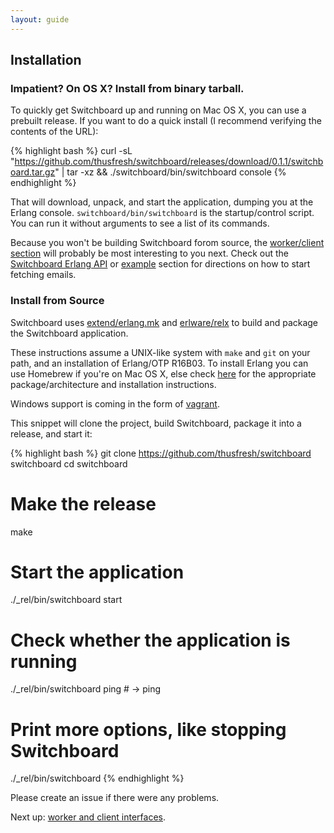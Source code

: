 ```yaml
---
layout: guide
---
```


## Installation

### Impatient? On OS X? Install from binary tarball.

To quickly get Switchboard up and running on Mac OS X, you can use a prebuilt
release. If you want to do a quick install (I recommend verifying the contents
of the URL):

{% highlight bash %}
curl -sL "https://github.com/thusfresh/switchboard/releases/download/0.1.1/switchboard.tar.gz" | tar -xz && ./switchboard/bin/switchboard console
{% endhighlight %}

That will download, unpack, and start the application,
dumping you at the Erlang console. `switchboard/bin/switchboard` is the
startup/control script. You can run it without arguments to see a list
of its commands.

Because you won't be building Switchboard forom source, the
[worker/client section]({{site.baseurl}}/guide/interfaces) will
probably be most interesting to you next. Check out the
[Switchboard Erlang API]({{site.baseurl}}/doc) or
[example]({{site.baseurl}}/buide/example) section for directions on
how to start fetching emails.


### Install from Source

Switchboard uses
[extend/erlang.mk](https://github.com/extend/erlang.mk) and
[erlware/relx](https://github.com/erlware/relx) to build and
package the Switchboard application.

These instructions assume a UNIX-like system with `make` and `git` on
your path, and an installation of Erlang/OTP R16B03. To install Erlang
you can use Homebrew if you're on Mac OS X, else check
[here](https://www.erlang-solutions.com/downloads/download-erlang-otp)
for the appropriate package/architecture and installation
instructions.

Windows support is coming in the form of
[vagrant](https://github.com/thusfresh/switchboard/issues/20).

This snippet will clone the project, build Switchboard, package it
into a release, and start it:

{% highlight bash %}
git clone https://github.com/thusfresh/switchboard switchboard
cd switchboard
# Make the release
make
# Start the application
./_rel/bin/switchboard start
# Check whether the application is running
./_rel/bin/switchboard ping  # -> ping

# Print more options, like stopping Switchboard
./_rel/bin/switchboard
{% endhighlight %}

Please create an issue if there were any problems.

Next up:
[worker and client interfaces]({{site.baseurl}}/guide/interfaces).

